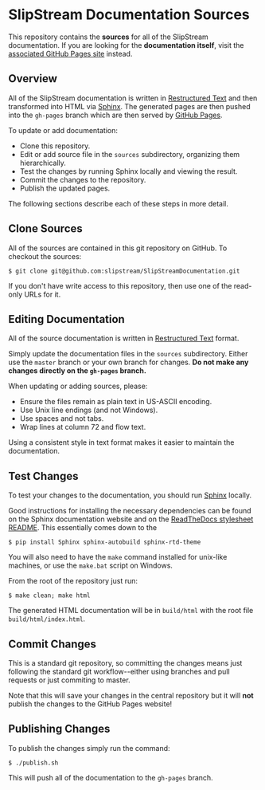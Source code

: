 SlipStream Documentation Sources
================================

This repository contains the **sources** for all of the SlipStream
documentation.  If you are looking for the **documentation itself**,
visit the [associated GitHub Pages site][docs] instead.

Overview
--------

All of the SlipStream documentation is written in [Restructured
Text][reST] and then transformed into HTML via [Sphinx][sphinx].  The
generated pages are then pushed into the `gh-pages` branch which are
then served by [GitHub Pages][pages].

To update or add documentation:
 - Clone this repository.
 - Edit or add source file in the `sources` subdirectory,
   organizing them hierarchically.
 - Test the changes by running Sphinx locally and viewing the result.
 - Commit the changes to the repository.
 - Publish the updated pages.

The following sections describe each of these steps in more detail.

Clone Sources
-------------

All of the sources are contained in this git repository on GitHub. To
checkout the sources:
```
$ git clone git@github.com:slipstream/SlipStreamDocumentation.git
```
If you don't have write access to this repository, then use one of the
read-only URLs for it.

Editing Documentation
---------------------

All of the source documentation is written in [Restructured
Text][reST] format.

Simply update the documentation files in the `sources` subdirectory.
Either use the `master` branch or your own branch for changes.  **Do
not make any changes directly on the `gh-pages` branch.**

When updating or adding sources, please:
 - Ensure the files remain as plain text in US-ASCII encoding.
 - Use Unix line endings (and not Windows).
 - Use spaces and not tabs.
 - Wrap lines at column 72 and flow text.

Using a consistent style in text format makes it easier to maintain
the documentation.

Test Changes
------------

To test your changes to the documentation, you should run
[Sphinx][sphinx] locally.

Good instructions for installing the necessary dependencies can be
found on the Sphinx documentation website and on the [ReadTheDocs
stylesheet README][rtdcss].  This essentially comes down to the
```
$ pip install Sphinx sphinx-autobuild sphinx-rtd-theme
```
You will also need to have the `make` command installed for unix-like
machines, or use the `make.bat` script on Windows.

From the root of the repository just run:
```
$ make clean; make html
```
The generated HTML documentation will be in `build/html` with the root
file `build/html/index.html`.  

Commit Changes
--------------

This is a standard git repository, so committing the changes means
just following the standard git workflow--either using branches and
pull requests or just commiting to master.

Note that this will save your changes in the central repository but it
will **not** publish the changes to the GitHub Pages website!

Publishing Changes
------------------

To publish the changes simply run the command:
```
$ ./publish.sh
```
This will push all of the documentation to the `gh-pages` branch.


[docs]: http://slipstream.github.io/SlipStreamDocumentation
[reST]: http://docutils.sourceforge.net/docs/ref/rst/restructuredtext.html
[sphinx]: http://sphinx-doc.org
[rtdcss]: https://github.com/snide/sphinx_rtd_theme
[pages]: https://pages.github.com
